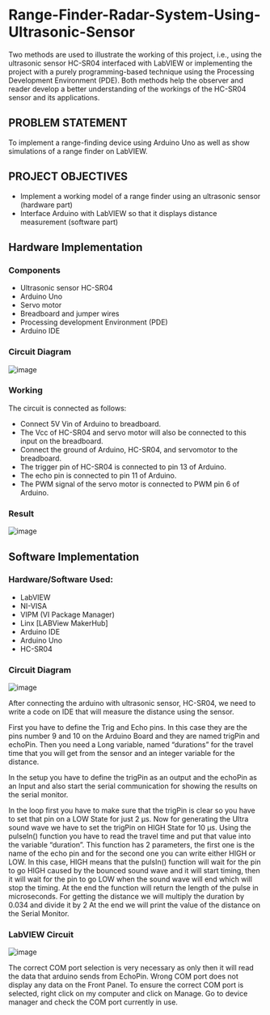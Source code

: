 # Range-Finder-Radar-System-Using-Ultrasonic-Sensor  
Two methods are used to illustrate the working of this project, i.e., using the ultrasonic sensor HC-SR04 interfaced with LabVIEW or implementing the project with a purely programming-based technique using the Processing Development Environment (PDE). Both methods help the observer and reader develop a better understanding of the workings of the HC-SR04 sensor and its applications.  

## PROBLEM STATEMENT  
To implement a range-finding device using Arduino Uno as well as show simulations of a range finder on LabVIEW.  

## PROJECT OBJECTIVES  
- Implement a working model of a range finder using an ultrasonic sensor (hardware part)
- Interface Arduino with LabVIEW so that it displays distance measurement (software part)

## Hardware Implementation  

### Components  
- Ultrasonic sensor HC-SR04
- Arduino Uno
- Servo motor
- Breadboard and jumper wires
- Processing development Environment (PDE)
- Arduino IDE

### Circuit Diagram   
![image](https://github.com/izmanaveed/Range-Finder-Radar-System-Using-Ultrasonic-Sensor/assets/59065717/295f5783-0b0e-4e72-afb3-82fa1adea67a)  

### Working  
The circuit is connected as follows:
- Connect 5V Vin of Arduino to breadboard.
- The Vcc of HC-SR04 and servo motor will also be connected to this input on the breadboard.
- Connect the ground of Arduino, HC-SR04, and servomotor to the breadboard.
- The trigger pin of HC-SR04 is connected to pin 13 of Arduino.
- The echo pin is connected to pin 11 of Arduino.
- The PWM signal of the servo motor is connected to PWM pin 6 of Arduino.

### Result  
![image](https://github.com/izmanaveed/Range-Finder-Radar-System-Using-Ultrasonic-Sensor/assets/59065717/220e261f-82d7-4662-9de1-94090de329b5)  

## Software Implementation  

### Hardware/Software Used:  
- LabVIEW
- NI-VISA
- VIPM (VI Package Manager)
- Linx [LABView MakerHub]
- Arduino IDE
- Arduino Uno
- HC-SR04

### Circuit Diagram  
![image](https://github.com/izmanaveed/Range-Finder-Radar-System-Using-Ultrasonic-Sensor/assets/59065717/775b908c-248b-4149-bbf8-bda8efd48173)  

After connecting the arduino with ultrasonic sensor, HC-SR04, we need to write a code on IDE that will measure the distance using the sensor.  

First you have to define the Trig and Echo pins. In this case they are the pins number 9 and 10 on the Arduino Board and they are named trigPin and echoPin. Then you need a Long variable, named “durations” for the travel time that you will get from the sensor and an integer variable for the distance.  

In the setup you have to define the trigPin as an output and the echoPin as an Input and also start the serial communication for showing the results on the serial monitor.  

In the loop first you have to make sure that the trigPin is clear so you have to set that pin on a LOW State for just 2 µs. Now for generating the Ultra sound wave we have to set the trigPin on HIGH State for 10 µs. Using the pulseIn() function you have to read the travel time and put that value into the variable “duration”. This function has 2 parameters, the first one is the name of the echo pin and for the second one you can write either HIGH or LOW. In this case, HIGH means that the pulsIn() function will wait for the pin to go HIGH caused by the bounced sound wave and it will start timing, then it will wait for the pin to go LOW when the sound wave will end which will stop the timing. At the end the function will return the length of the pulse in microseconds. For getting the distance we will multiply the duration by 0.034 and divide it by 2 At the end we will print the value of the distance on the Serial Monitor.  

### LabVIEW Circuit   
![image](https://github.com/izmanaveed/Range-Finder-Radar-System-Using-Ultrasonic-Sensor/assets/59065717/d4d2a8b2-8e62-4d26-8a84-8b775faf2f7b)  

The correct COM port selection is very necessary as only then it will read the data that arduino sends from EchoPin. Wrong COM port does not display any data on the Front Panel. To ensure the correct COM port is selected, right click on my computer and click on Manage. Go to device manager and check the COM port currently in use. 



